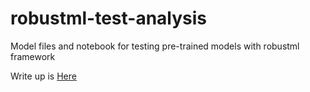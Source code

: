 # robustml-test-analysis
Model files and notebook for testing pre-trained models with robustml framework

Write up is [Here](jngannon.github.io/FGSM_article.html)
